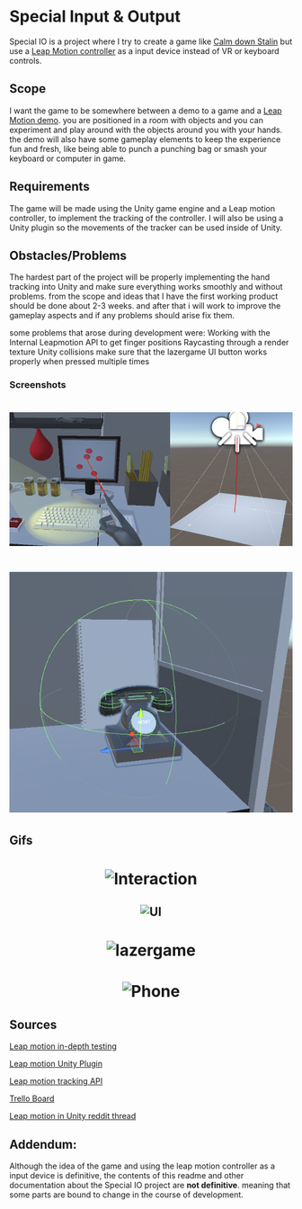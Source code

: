 # Special Input & Output

Special IO is a project where I try to create a game like [Calm down Stalin](https://store.steampowered.com/app/502940/Calm_Down_Stalin/) but use a [Leap Motion controller](https://www.ultraleap.com/product/leap-motion-controller/) as a input device instead of VR or keyboard controls.

## Scope

I want the game to be somewhere between a demo to a game and a [Leap Motion demo](https://developer.leapmotion.com/tracking-software-download). you are positioned in a room with objects and you can experiment and play around with the objects around you with your hands. the demo will also have some gameplay elements to keep the experience fun and fresh, like being able to punch a punching bag or smash your keyboard or computer in game.


## Requirements

The game will be made using the Unity game engine and a Leap motion controller, to implement the tracking of the controller. I will also be using a Unity plugin so the movements of the tracker can be used inside of Unity.


## Obstacles/Problems

The hardest part of the project will be properly implementing the hand tracking into Unity and make sure everything works smoothly and without problems. from the scope and ideas that I have the first working product should be done about 2-3 weeks. and after that i will work to improve the gameplay aspects and if any problems should arise fix them.

some problems that arose during development were:
Working with the Internal Leapmotion API to get finger positions
Raycasting through a render texture
Unity collisions
make sure that the lazergame UI button works properly when pressed multiple times

### Screenshots

<h1 align="center">

![Raycast](https://github.com/DanielNijkamp/Special_IO/blob/master/Special_IO/Screenshots/Raycast.jpg)

</h1>

<h1 align="center">

![Phone](https://github.com/DanielNijkamp/Special_IO/blob/master/Special_IO/Screenshots/PhoneGizmos.PNG)

</h1>

## Gifs
<h1 align="center">

![Interaction](https://github.com/DanielNijkamp/Special_IO/blob/master/Special_IO/Gifs/Interaction.gif)

</h1>

<h2 align="center">

![UI](https://github.com/DanielNijkamp/Special_IO/blob/master/Special_IO/Gifs/UI.gif)

</h2>

<h1 align="center">

![lazergame](https://github.com/DanielNijkamp/Special_IO/blob/master/Special_IO/Gifs/lazergame.gif)

</h1>

<h1 align="center">

![Phone](https://github.com/DanielNijkamp/Special_IO/blob/master/Special_IO/Gifs/phone.gif)

</h1>

## Sources


[Leap motion in-depth testing](https://youtu.be/ZK5FRPwIWVE)

[Leap motion Unity Plugin](https://developer.leapmotion.com/unity)

[Leap motion tracking API](https://docs.ultraleap.com/tracking-api/)

[Trello Board](https://trello.com/b/FPIkMKX7/specialio)

[Leap motion in Unity reddit thread](https://www.reddit.com/r/leapmotion/comments/4dx68o/almost_seamlessly_picking_up_objects/)

## Addendum:
Although the idea of the game and using the leap motion controller as a input device is definitive, the contents of this readme and other documentation about the Special IO project are **not definitive**. meaning that some parts are bound to change in the course of development.
